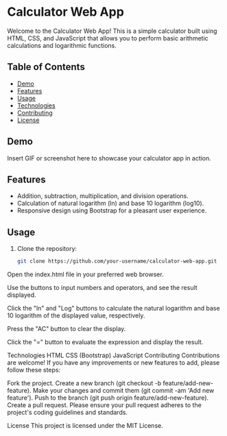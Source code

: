 # Calculator Web App

Welcome to the Calculator Web App! This is a simple calculator built using HTML, CSS, and JavaScript that allows you to perform basic arithmetic calculations and logarithmic functions.

## Table of Contents

- [Demo](#demo)
- [Features](#features)
- [Usage](#usage)
- [Technologies](#technologies)
- [Contributing](#contributing)
- [License](#license)

## Demo

Insert GIF or screenshot here to showcase your calculator app in action.

## Features

- Addition, subtraction, multiplication, and division operations.
- Calculation of natural logarithm (ln) and base 10 logarithm (log10).
- Responsive design using Bootstrap for a pleasant user experience.

## Usage

1. Clone the repository:

   ```bash
   git clone https://github.com/your-username/calculator-web-app.git
Open the index.html file in your preferred web browser.

Use the buttons to input numbers and operators, and see the result displayed.

Click the "ln" and "Log" buttons to calculate the natural logarithm and base 10 logarithm of the displayed value, respectively.

Press the "AC" button to clear the display.

Click the "=" button to evaluate the expression and display the result.

Technologies
HTML
CSS (Bootstrap)
JavaScript
Contributing
Contributions are welcome! If you have any improvements or new features to add, please follow these steps:

Fork the project.
Create a new branch (git checkout -b feature/add-new-feature).
Make your changes and commit them (git commit -am 'Add new feature').
Push to the branch (git push origin feature/add-new-feature).
Create a pull request.
Please ensure your pull request adheres to the project's coding guidelines and standards.

License
This project is licensed under the MIT License.
